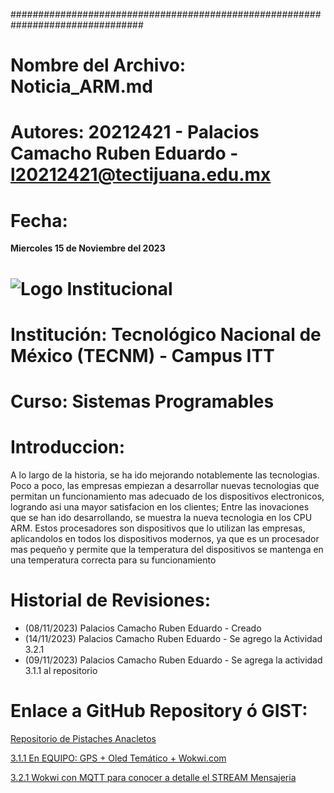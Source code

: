 ################################################################################
# Nombre del Archivo: Noticia_ARM.md
# Autores: 20212421 - Palacios Camacho Ruben Eduardo - l20212421@tectijuana.edu.mx 

# Fecha:             
**Miercoles 15 de Noviembre del 2023**

# ![Logo Institucional](https://www.tijuana.tecnm.mx/wp-content/uploads/2022/03/TecNM-ITT-sgc-2018-color-scaled-e1646127126124-1536x469.jpg) 
# Institución:       Tecnológico Nacional de México (TECNM) - Campus ITT
# Curso:             Sistemas Programables 
#
# Introduccion:
A lo largo de la historia, se ha ido mejorando notablemente las tecnologias. Poco a poco, las empresas empiezan a desarrollar nuevas tecnologias que
permitan un funcionamiento mas adecuado de los dispositivos electronicos, logrando asi una mayor satisfacion en los clientes; Entre las inovaciones que se
han ido desarrollando, se muestra la nueva tecnologia en los CPU ARM. Estos procesadores son dispositivos que lo utilizan las empresas, aplicandolos en 
todos los dispositivos modernos, ya que es un procesador mas pequeño y permite que la temperatura del dispositivos se mantenga en una temperatura correcta 
para su funcionamiento
#
# Historial de Revisiones:
- (08/11/2023) Palacios Camacho Ruben Eduardo - Creado
- (14/11/2023) Palacios Camacho Ruben Eduardo - Se agrego la Actividad 3.2.1
- (09/11/2023) Palacios Camacho Ruben Eduardo - Se agrega la actividad 3.1.1 al repositorio
#
# Enlace a GitHub Repository ó GIST:
[Repositorio de Pistaches Anacletos](https://github.com/tectijuana/sp5-iot-ai-los-pistaches-anacletos)

[3.1.1 En EQUIPO: GPS + Oled Temático + Wokwi.com](Bloque_3/3-1-1.md)

[3.2.1 Wokwi con MQTT para conocer a detalle el STREAM Mensajeria](Bloque_3/3-2-1.md)
